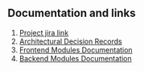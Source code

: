 ## Documentation and links

1. [Project jira link](https://fullslutdev.atlassian.net/jira/software/projects/TRASH/boards/2/roadmap)
2. [Architectural Decision Records](./docs/adrs/index.md)
3. [Frontend Modules Documentation](./docs/frontend/)
4. [Backend Modules Documentation](./docs/backend/)

